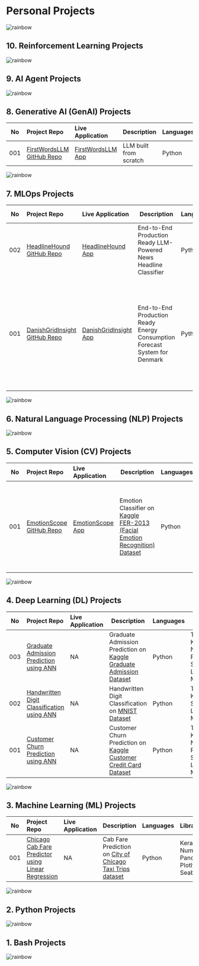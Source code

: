 # Personal Projects

![rainbow](https://github.com/ancilcleetus/My-Learning-Journey/assets/25684256/839c3524-2a1d-4779-85a0-83c562e1e5e5)

## 10. Reinforcement Learning Projects

![rainbow](https://github.com/ancilcleetus/My-Learning-Journey/assets/25684256/839c3524-2a1d-4779-85a0-83c562e1e5e5)

## 9. AI Agent Projects

![rainbow](https://github.com/ancilcleetus/My-Learning-Journey/assets/25684256/839c3524-2a1d-4779-85a0-83c562e1e5e5)

## 8. Generative AI (GenAI) Projects

| No | Project Repo | Live Application | Description | Languages | Libraries | MLOps Tools | Cloud Hosting | Development Tools | Done | Comments | 
| -- | :----------- | :--------------- | ----------- | --------- | --------- | ----------- | ------------------------- | ----------------- | ---- | :------- |
| 001 | [FirstWordsLLM GitHub Repo](https://github.com/ancilcleetus/My-Learning-Journey/blob/main/Generative-AI/02-GenAI-Projects/GenAI_Project_01_FirstWordsLLM) | [FirstWordsLLM App](https://huggingface.co/spaces/ancilcleetus/GenAI_Project_01_FirstWordsLLM) | LLM built from scratch | Python | TBD | TBD | TBD | Google Colab, Git | ⬜ | Version 0.1 In Progress |

![rainbow](https://github.com/ancilcleetus/My-Learning-Journey/assets/25684256/839c3524-2a1d-4779-85a0-83c562e1e5e5)

## 7. MLOps Projects

| No | Project Repo | Live Application | Description | Languages | Libraries | MLOps Tools | Cloud Hosting | Development Tools | Done | Comments | 
| -- | :----------- | :--------------- | ----------- | --------- | --------- | ----------- | ------------------------- | ----------------- | ---- | :------- |
| 002 | [HeadlineHound GitHub Repo](https://github.com/ancilcleetus/My-Learning-Journey/blob/main/MLOps/03-MLOps-Projects/MLOps_Project_02_HeadlineHound) | [HeadlineHound App](https://huggingface.co/spaces/ancilcleetus/MLOps_Project_02_HeadlineHound) | End-to-End Production Ready LLM-Powered News Headline Classifier | Python | TBD | TBD | TBD | Google Colab, Git | ⬜ | Version 0.1 In Progress |
| 001 | [DanishGridInsight GitHub Repo](https://github.com/ancilcleetus/My-Learning-Journey/blob/main/MLOps/03-MLOps-Projects/MLOps_Project_01_DanishGridInsight) | [DanishGridInsight App](https://huggingface.co/spaces/ancilcleetus/MLOps_Project_01_DanishGridInsight) | End-to-End Production Ready Energy Consumption Forecast System for Denmark | Python | TBD | Hopsworks Feature Store, Weights & Biases, Poetry, Apache Airflow, Great Expectations, GitHub Actions, Gradio, FastAPI, Docker | GCP, Hugging Face | Google Colab, Git | ⬜ | Version 0.1 In Progress |

![rainbow](https://github.com/ancilcleetus/My-Learning-Journey/assets/25684256/839c3524-2a1d-4779-85a0-83c562e1e5e5)

## 6. Natural Language Processing (NLP) Projects

![rainbow](https://github.com/ancilcleetus/My-Learning-Journey/assets/25684256/839c3524-2a1d-4779-85a0-83c562e1e5e5)

## 5. Computer Vision (CV) Projects

| No | Project Repo | Live Application | Description | Languages | Libraries | MLOps Tools | Cloud Hosting | Development Tools | Done | Comments | 
| -- | :----------- | :--------------- | ----------- | --------- | --------- | ----------- | ------------------------- | ----------------- | ---- | :------- |
| 001 | [EmotionScope GitHub Repo](https://github.com/ancilcleetus/My-Learning-Journey/blob/main/Computer-Vision/02-Computer-Vision-Projects/CV_Project_01_EmotionScope) | [EmotionScope App](https://huggingface.co/spaces/ancilcleetus/CV_Project_01_EmotionScope) | Emotion Classifier on [Kaggle FER-2013 (Facial Emotion Recognition) Dataset](https://www.kaggle.com/datasets/msambare/fer2013) | Python | TensorFlow, Keras, NumPy, Pandas, Scikit-Learn, OpenCV, Matplotlib, VGG16, ResNet50, Taipy, Gradio | NA | Hugging Face, Render | Google Colab, Git | ✅ | Version 0.1 Completed |

![rainbow](https://github.com/ancilcleetus/My-Learning-Journey/assets/25684256/839c3524-2a1d-4779-85a0-83c562e1e5e5)

## 4. Deep Learning (DL) Projects

| No | Project Repo | Live Application | Description | Languages | Libraries | MLOps Tools | Cloud Hosting | Development Tools | Done | Comments | 
| -- | :----------- | :--------------- | ----------- | --------- | --------- | ----------- | ------------------------- | ----------------- | ---- | :------- |
| 003 | [Graduate Admission Prediction using ANN](https://nbviewer.org/github/ancilcleetus/My-Learning-Journey/blob/main/Deep-Learning/02-Deep-Learning-Projects/DL_Project_03_Graduate_Admission_Prediction_using_ANN.ipynb) | NA | Graduate Admission Prediction on [Kaggle Graduate Admission Dataset](https://www.kaggle.com/datasets/mohansacharya/graduate-admissions) | Python | TensorFlow, Keras, NumPy, Pandas, Scikit-Learn, Matplotlib | NA | NA | Google Colab, Git | ✅ | Version 0.1 Completed |
| 002 | [Handwritten Digit Classification using ANN](https://nbviewer.org/github/ancilcleetus/My-Learning-Journey/blob/main/Deep-Learning/02-Deep-Learning-Projects/DL_Project_02_Handwritten_Digit_Classification_using_ANN.ipynb) | NA | Handwritten Digit Classification on [MNIST Dataset](https://yann.lecun.com/exdb/mnist/) | Python | TensorFlow, Keras, Scikit-Learn, Matplotlib | NA | NA | Google Colab, Git | ✅ | Version 0.1 Completed |
| 001 | [Customer Churn Prediction using ANN](https://nbviewer.org/github/ancilcleetus/My-Learning-Journey/blob/main/Deep-Learning/02-Deep-Learning-Projects/DL_Project_01_Customer_Churn_Prediction_using_ANN.ipynb) | NA | Customer Churn Prediction on [Kaggle Customer Credit Card Dataset](https://www.kaggle.com/datasets/rjmanoj/credit-card-customer-churn-prediction) | Python | TensorFlow, Keras, NumPy, Pandas, Scikit-Learn, Matplotlib | NA | NA | Google Colab, Git | ✅ | Version 0.1 Completed |

![rainbow](https://github.com/ancilcleetus/My-Learning-Journey/assets/25684256/839c3524-2a1d-4779-85a0-83c562e1e5e5)

## 3. Machine Learning (ML) Projects

| No | Project Repo | Live Application | Description | Languages | Libraries | MLOps Tools | Cloud Hosting | Development Tools | Done | Comments | 
| -- | :----------- | :--------------- | ----------- | --------- | --------- | ----------- | ------------------------- | ----------------- | ---- | :------- |
| 001 | [Chicago Cab Fare Predictor using Linear Regression](https://nbviewer.org/github/ancilcleetus/My-Learning-Journey/blob/main/Machine-Learning/02-Machine-Learning-Projects/ML_Project_01_Chicago_Cab_Fare_Predictor/ML_Project_01_Chicago_Cab_Fare_Predictor.ipynb) | NA | Cab Fare Prediction on [City of Chicago Taxi Trips dataset](https://data.cityofchicago.org/Transportation/Taxi-Trips/wrvz-psew) | Python | Keras, NumPy, Pandas, Plotly, Seaborn | NA | NA | Google Colab, Git | ✅ | Version 0.1 Completed |

![rainbow](https://github.com/ancilcleetus/My-Learning-Journey/assets/25684256/839c3524-2a1d-4779-85a0-83c562e1e5e5)

## 2. Python Projects

![rainbow](https://github.com/ancilcleetus/My-Learning-Journey/assets/25684256/839c3524-2a1d-4779-85a0-83c562e1e5e5)

## 1. Bash Projects

![rainbow](https://github.com/ancilcleetus/My-Learning-Journey/assets/25684256/839c3524-2a1d-4779-85a0-83c562e1e5e5)
